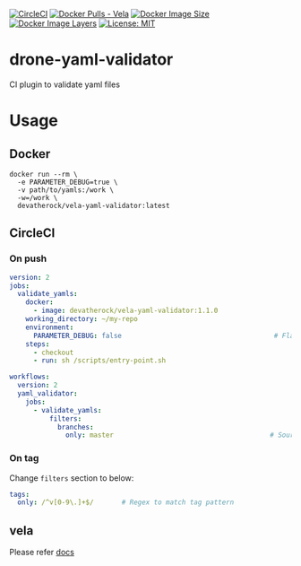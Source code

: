 [![CircleCI](https://circleci.com/gh/devatherock/drone-yaml-validator.svg?style=svg)](https://circleci.com/gh/devatherock/drone-yaml-validator)
[![Docker Pulls - Vela](https://img.shields.io/docker/pulls/devatherock/vela-yaml-validator.svg)](https://hub.docker.com/r/devatherock/vela-yaml-validator/)
[![Docker Image Size](https://img.shields.io/docker/image-size/devatherock/vela-yaml-validator.svg?sort=date)](https://hub.docker.com/r/devatherock/vela-yaml-validator/)
[![Docker Image Layers](https://img.shields.io/microbadger/layers/devatherock/vela-yaml-validator.svg)](https://microbadger.com/images/devatherock/vela-yaml-validator)
[![License: MIT](https://img.shields.io/badge/License-MIT-yellow.svg)](https://opensource.org/licenses/MIT)
# drone-yaml-validator
CI plugin to validate yaml files

# Usage
## Docker

```
docker run --rm \
  -e PARAMETER_DEBUG=true \
  -v path/to/yamls:/work \
  -w=/work \
  devatherock/vela-yaml-validator:latest
```

## CircleCI
### On push

```yaml
version: 2
jobs:
  validate_yamls:
    docker:
      - image: devatherock/vela-yaml-validator:1.1.0
    working_directory: ~/my-repo
    environment:
      PARAMETER_DEBUG: false                                      # Flag to enable debug logs. Optional, by default, debug logs are disabled
    steps:
      - checkout
      - run: sh /scripts/entry-point.sh

workflows:
  version: 2
  yaml_validator:
    jobs:
      - validate_yamls:
          filters:
            branches:
              only: master                                       # Source branch
```

### On tag
Change `filters` section to below:

```yaml
tags:
  only: /^v[0-9\.]+$/       # Regex to match tag pattern
```

## vela
Please refer [docs](DOCS.md)